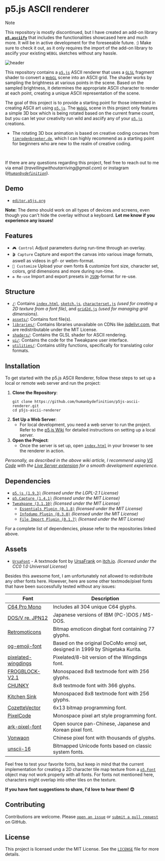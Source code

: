 # p5.js ASCII renderer

> [!NOTE]  
> This repository is mostly discontinued, but I have created an add-on library [**`p5.asciify`**](https://github.com/humanbydefinition/p5.asciify) that includes the functionalities showcased here and much more. It will be in active development for the foreseeable future. :) Make sure to check it out, as it only requires the import of the add-on library to asciify your existing `WEBGL` sketches without any hassle.

![header](https://github.com/humanbydefinition/p5js-ascii-renderer/blob/main/assets/repository_media/logo_gif.gif)

This repository contains a [`p5.js`](https://github.com/processing/p5.js) ASCII renderer that uses a [`GLSL`](https://en.wikipedia.org/wiki/OpenGL_Shading_Language) fragment shader to convert a [`WebGL`](https://de.wikipedia.org/wiki/WebGL) scene into an ASCII grid. The shader works by sampling the brightness at various points in the scene. Based on the sampled brightness, it determines the appropriate ASCII character to render at each point, creating a unique ASCII representation of the scene.

The goal of this project is to provide a starting point for those interested in creating ASCII art using [`p5.js`](https://github.com/processing/p5.js). The [`WebGL`](https://de.wikipedia.org/wiki/WebGL) scene in this project only features a simple 3D box which is being rotated based on the current frame count, but you can let your creativity run wild and asciify any of your [`p5.js`](https://github.com/processing/p5.js) creations.
- The rotating 3D box animation is based on creative coding courses from [`timrodenbroeker.de`](https://timrodenbroeker.de/), which I can highly recommend as a starting point for beginners who are new to the realm of creative coding.

<br />

If there are any questions regarding this project, feel free to reach out to me via email (_travellingwithoutarriving@gmail.com_) or instagram (_[`@humanbydefinition`](https://www.instagram.com/humanbydefinition/)_).

## Demo
- [`editor.p5js.org`](https://editor.p5js.org/humanbydefinition/full/4m9t5dN_d)

**Note:** The demo should work on all types of devices and screens, even though you can't hide the overlay without a keyboard. **Let me know if you experience any issues!**

## Features
- `🎮 Control` Adjust parameters during run-time through an overlay.
- `🎬 Capture` Capture and export the canvas into various image formats, aswell as videos in gif- or webm-format.
- `🎨 Customize` Upload your own fonts & customize font size, character set, colors, grid dimensions and more during run-time.
- `♻️ Re-use` Import and export presets in [`JSON`](https://en.wikipedia.org/wiki/JSON)-format for re-use.

## Structure
- [`/`](https://github.com/humanbydefinition/p5js-ascii-renderer/): Contains [`index.html`](https://github.com/humanbydefinition/p5js-ascii-renderer/blob/main/index.html), [`sketch.js`](https://github.com/humanbydefinition/p5js-ascii-renderer/blob/main/sketch.js), [`characterset.js`](https://github.com/humanbydefinition/p5js-ascii-renderer/blob/main/characterset.js) _(used for creating a 2D texture from a font file)_, and [`grid2d.js`](https://github.com/humanbydefinition/p5js-ascii-renderer/blob/main/grid2d.js) _(used for managing grid dimensions)_.
- [`assets/`](https://github.com/humanbydefinition/p5js-ascii-renderer/tree/main/assets): Contains font file(s).
- [`libraries/`](https://github.com/humanbydefinition/p5js-ascii-renderer/tree/main/libraries): Contains libraries unavailable on CDNs like [jsdelivr.com](https://jsdelivr.com/), that are redistributable under the MIT License.
- [`shaders/`](https://github.com/humanbydefinition/p5js-ascii-renderer/tree/main/shaders/ascii): Contains the GLSL shader for ASCII rendering.
- [`ui/`](https://github.com/humanbydefinition/p5js-ascii-renderer/tree/main/ui): Contains the code for the Tweakpane user interface.
- [`utilities/`](https://github.com/humanbydefinition/p5js-ascii-renderer/tree/main/utilities): Contains utility functions, specifically for translating color formats.

## Installation
To get started with the p5.js ASCII Renderer, follow these steps to set up a local or remote web server and run the project:
1. **Clone the Repository**:
    ```
    git clone https://github.com/humanbydefinition/p5js-ascii-renderer.git
    cd p5js-ascii-renderer
    ```
2. **Set Up a Web Server**:
    - For local development, you need a web server to run the project. Refer to the [p5.js Wiki](https://github.com/processing/p5.js/wiki/Local-server) for detailed instructions on setting up a local server.
3. **Open the Project**:
    - Once the server is set up, open [`index.html`](https://github.com/humanbydefinition/p5js-ascii-renderer/blob/main/index.html) in your browser to see the renderer in action.

_Personally, as described in the above wiki article, I recommend using [VS Code](https://code.visualstudio.com/) with the [Live Server extension](https://marketplace.visualstudio.com/items?itemName=ritwickdey.LiveServer) for a smooth development experience._

## Dependencies
- [`p5.js (1.9.3)`](https://github.com/processing/p5.js) _(licensed under the LGPL-2.1 License)_
- [`p5.Capture (1.4.1)`](https://github.com/tapioca24/p5.capture) _(licensed under the MIT License)_
- [`Tweakpane (3.1.10)`](https://github.com/cocopon/tweakpane) _(licensed under the MIT License)_
    - [`Essentials Plugin (0.1.8)`](https://github.com/tweakpane/plugin-essentials) _(licensed under the MIT License)_
    - [`Infodump Plugin (0.3.0)`](https://github.com/doersino/tweakpane-plugin-infodump) _(licensed under the MIT License)_
    - [`File Import Plugin (0.1.7)`](https://github.com/LuchoTurtle/tweakpane-plugin-file-import) _(licensed under the MIT License)_

For a complete list of dependencies, please refer to the repositories linked above.

## Assets
- [`UrsaFont`](https://ursafrank.itch.io/ursafont) - A textmode font by [UrsaFrank](https://ursafrank.itch.io/) on [itch.io](https://itch.io/). _(licensed under the CC0 1.0 Universal License)_

Besides this awesome font, I am unfortunately not allowed to redistribute any other fonts here. However, here are some other textmode/pixel fonts that have been successfully tested without any issues:

| Font  | Description | 
| ------------- | ------------- |
| [C64 Pro Mono](https://style64.org/c64-truetype)  | Includes all 304 unique C64 glyphs.  |
| [DOS/V re. JPN12](https://int10h.org/oldschool-pc-fonts/fontlist/font?dos-v_re_jpn12)  | Japanese versions of IBM (PC-)DOS / MS-DOS.  |
| [Retromoticons](https://www.fontspace.com/retromoticons-font-f26602)  | Bitmap emoticon dingbat font containing 77 glyphs. |
| [og-emoji-font](https://github.com/notwaldorf/og-emoji-font)  | Based on the original DoCoMo emoji set, designed in 1999 by Shigetaka Kurita. |
| [pixelated-wingdings](https://fontstruct.com/fontstructions/show/1218140/pixelated-wingdings)  | Pixelated/8-bit version of the Wingdings font. |
| [FROGBLOCK-V2.1](https://polyducks.itch.io/frogblock)  | Monospaced 8x8 textmode font with 256 glyphs. |
| [CHUNKY](https://batfeula.itch.io/chunky)  | 8x8 textmode font with 366 glyphs. |
| [Kitchen Sink](https://polyducks.itch.io/kitchen-sink-textmode-font)  | Monospaced 8x8 textmode font with 256 glyphs. |
| [CozetteVector](https://github.com/slavfox/Cozette)  | 6x13 bitmap programming font. |
| [PixelCode](https://qwerasd205.github.io/PixelCode/)  | Monospace pixel art style programming font. |
| [ark-pixel-font](https://github.com/TakWolf/ark-pixel-font)  | Open source pan-Chinese, Japanese and Korean pixel font. |
| [Vonwaon](https://timothyqiu.itch.io/vonwaon-bitmap)  | Chinese pixel font with thousands of glyphs. |
| [unscii-16](http://viznut.fi/unscii/)  | Bitmapped Unicode fonts based on classic system fonts. |

Feel free to test your favorite fonts, but keep in mind that the current implementation for creating a 2D character tile map texture from a [`p5.Font`](https://p5js.org/reference/#/p5.Font) object may not work properly with all fonts. For fonts not mentioned here, characters might overlap into other tiles on the texture.

**If you have font suggestions to share, I'd love to hear them! 😊**

## Contributing
Contributions are welcome. Please [`open an issue`](https://github.com/humanbydefinition/p5js-ascii-renderer/issues) or [`submit a pull request`](https://github.com/humanbydefinition/p5js-ascii-renderer/pulls) on GitHub.

## License
This project is licensed under the MIT License. See the [`LICENSE`](https://github.com/humanbydefinition/p5js-ascii-renderer/blob/main/LICENSE) file for more details.


